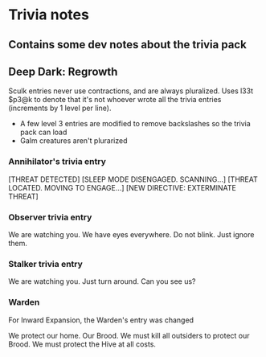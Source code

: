 # Trivia notes

Contains some dev notes about the trivia pack
----------------------------------------------------------------------------------------------------


## Deep Dark: Regrowth

Sculk entries never use contractions, and are always pluralized. Uses l33t $p3@k to denote that it's not whoever wrote all the trivia entries (increments by 1 level per line).
- A few level 3 entries are modified to remove backslashes so the trivia pack can load
- Galm creatures aren't plurarized


### Annihilator's trivia entry
[THREAT DETECTED]
[SLEEP MODE DISENGAGED. SCANNING...]
[THREAT LOCATED. MOVING TO ENGAGE...]
[NEW DIRECTIVE: EXTERMINATE THREAT]



### Observer trivia entry

We are watching you.
We have eyes everywhere.
Do not blink. Just ignore them.



### Stalker trivia entry

We are watching you.
Just turn around.
Can you see us?



### Warden

For Inward Expansion, the Warden's entry was changed

We protect our home. Our Brood.
We must kill all outsiders to protect our Brood.
We must protect the Hive at all costs.